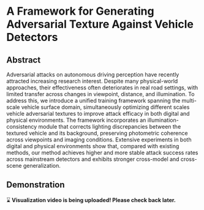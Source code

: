 # A Framework for Generating Adversarial Texture Against Vehicle Detectors

## Abstract

Adversarial attacks on autonomous driving perception have recently attracted increasing research interest. Despite many physical-world approaches, their effectiveness often deteriorates in real road settings, with limited transfer across changes in viewpoint, distance, and illumination. To address this, we introduce a unified training framework spanning the multi-scale vehicle surface domain, simultaneously optimizing different scales vehicle adversarial textures to improve attack efficacy in both digital and physical environments. The framework incorporates an illumination-consistency module that corrects lighting discrepancies between the textured vehicle and its background, preserving photometric coherence across viewpoints and imaging conditions. Extensive experiments in both digital and physical environments show that, compared with existing methods, our method achieves higher and more stable attack success rates across mainstream detectors and exhibits stronger cross-model and cross-scene generalization.

## Demonstration

:hourglass: **Visualization video is being uploaded! Please check back later.**
